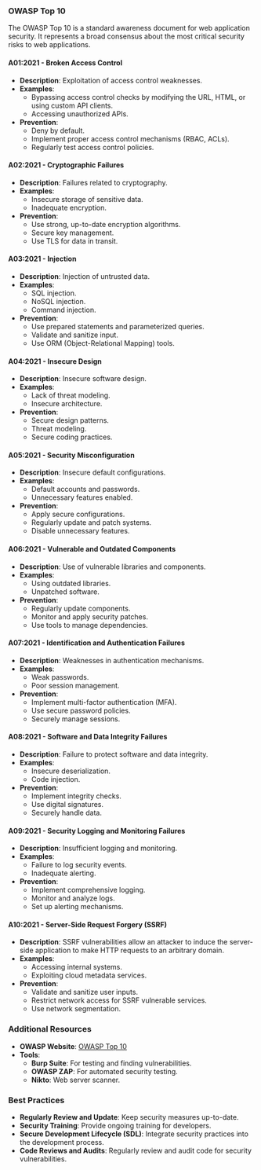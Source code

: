 ### OWASP Top 10

The OWASP Top 10 is a standard awareness document for web application security. It represents a broad consensus about the most critical security risks to web applications.

#### A01:2021 - Broken Access Control
- **Description**: Exploitation of access control weaknesses.
- **Examples**:
  - Bypassing access control checks by modifying the URL, HTML, or using custom API clients.
  - Accessing unauthorized APIs.
- **Prevention**:
  - Deny by default.
  - Implement proper access control mechanisms (RBAC, ACLs).
  - Regularly test access control policies.

#### A02:2021 - Cryptographic Failures
- **Description**: Failures related to cryptography.
- **Examples**:
  - Insecure storage of sensitive data.
  - Inadequate encryption.
- **Prevention**:
  - Use strong, up-to-date encryption algorithms.
  - Secure key management.
  - Use TLS for data in transit.

#### A03:2021 - Injection
- **Description**: Injection of untrusted data.
- **Examples**:
  - SQL injection.
  - NoSQL injection.
  - Command injection.
- **Prevention**:
  - Use prepared statements and parameterized queries.
  - Validate and sanitize input.
  - Use ORM (Object-Relational Mapping) tools.

#### A04:2021 - Insecure Design
- **Description**: Insecure software design.
- **Examples**:
  - Lack of threat modeling.
  - Insecure architecture.
- **Prevention**:
  - Secure design patterns.
  - Threat modeling.
  - Secure coding practices.

#### A05:2021 - Security Misconfiguration
- **Description**: Insecure default configurations.
- **Examples**:
  - Default accounts and passwords.
  - Unnecessary features enabled.
- **Prevention**:
  - Apply secure configurations.
  - Regularly update and patch systems.
  - Disable unnecessary features.

#### A06:2021 - Vulnerable and Outdated Components
- **Description**: Use of vulnerable libraries and components.
- **Examples**:
  - Using outdated libraries.
  - Unpatched software.
- **Prevention**:
  - Regularly update components.
  - Monitor and apply security patches.
  - Use tools to manage dependencies.

#### A07:2021 - Identification and Authentication Failures
- **Description**: Weaknesses in authentication mechanisms.
- **Examples**:
  - Weak passwords.
  - Poor session management.
- **Prevention**:
  - Implement multi-factor authentication (MFA).
  - Use secure password policies.
  - Securely manage sessions.

#### A08:2021 - Software and Data Integrity Failures
- **Description**: Failure to protect software and data integrity.
- **Examples**:
  - Insecure deserialization.
  - Code injection.
- **Prevention**:
  - Implement integrity checks.
  - Use digital signatures.
  - Securely handle data.

#### A09:2021 - Security Logging and Monitoring Failures
- **Description**: Insufficient logging and monitoring.
- **Examples**:
  - Failure to log security events.
  - Inadequate alerting.
- **Prevention**:
  - Implement comprehensive logging.
  - Monitor and analyze logs.
  - Set up alerting mechanisms.

#### A10:2021 - Server-Side Request Forgery (SSRF)
- **Description**: SSRF vulnerabilities allow an attacker to induce the server-side application to make HTTP requests to an arbitrary domain.
- **Examples**:
  - Accessing internal systems.
  - Exploiting cloud metadata services.
- **Prevention**:
  - Validate and sanitize user inputs.
  - Restrict network access for SSRF vulnerable services.
  - Use network segmentation.

### Additional Resources
- **OWASP Website**: [OWASP Top 10](https://owasp.org/www-project-top-ten/)
- **Tools**:
  - **Burp Suite**: For testing and finding vulnerabilities.
  - **OWASP ZAP**: For automated security testing.
  - **Nikto**: Web server scanner.
  
### Best Practices
- **Regularly Review and Update**: Keep security measures up-to-date.
- **Security Training**: Provide ongoing training for developers.
- **Secure Development Lifecycle (SDL)**: Integrate security practices into the development process.
- **Code Reviews and Audits**: Regularly review and audit code for security vulnerabilities.
